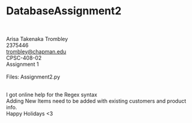 # DatabaseAssignment2

<br>

Arisa Takenaka Trombley
<br> 
2375446
<br> 
trombley@chapman.edu
<br> 
CPSC-408-02
<br> 
Assignment 1
<br> 
<br> 
Files: 
Assignment2.py

<br>
I got online help for the Regex syntax
<br>
Adding New Items need to be added with existing customers and product info.
<br>
Happy Holidays <3
